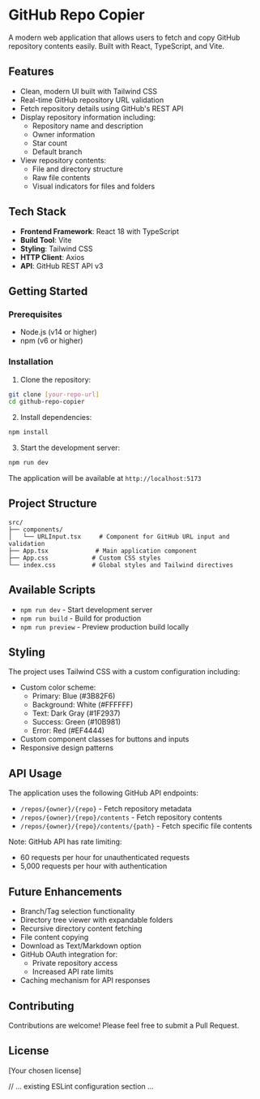 # GitHub Repo Copier

A modern web application that allows users to fetch and copy GitHub repository contents easily. Built with React, TypeScript, and Vite.

## Features

- Clean, modern UI built with Tailwind CSS
- Real-time GitHub repository URL validation
- Fetch repository details using GitHub's REST API
- Display repository information including:
  - Repository name and description
  - Owner information
  - Star count
  - Default branch
- View repository contents:
  - File and directory structure
  - Raw file contents
  - Visual indicators for files and folders

## Tech Stack

- **Frontend Framework**: React 18 with TypeScript
- **Build Tool**: Vite
- **Styling**: Tailwind CSS
- **HTTP Client**: Axios
- **API**: GitHub REST API v3

## Getting Started

### Prerequisites

- Node.js (v14 or higher)
- npm (v6 or higher)

### Installation

1. Clone the repository:

```bash
git clone [your-repo-url]
cd github-repo-copier
```

2. Install dependencies:

```bash
npm install
```

3. Start the development server:

```bash
npm run dev
```

The application will be available at `http://localhost:5173`

## Project Structure

```
src/
├── components/
│   └── URLInput.tsx     # Component for GitHub URL input and validation
├── App.tsx             # Main application component
├── App.css            # Custom CSS styles
└── index.css          # Global styles and Tailwind directives
```

## Available Scripts

- `npm run dev` - Start development server
- `npm run build` - Build for production
- `npm run preview` - Preview production build locally

## Styling

The project uses Tailwind CSS with a custom configuration including:

- Custom color scheme:
  - Primary: Blue (#3B82F6)
  - Background: White (#FFFFFF)
  - Text: Dark Gray (#1F2937)
  - Success: Green (#10B981)
  - Error: Red (#EF4444)
- Custom component classes for buttons and inputs
- Responsive design patterns

## API Usage

The application uses the following GitHub API endpoints:

- `/repos/{owner}/{repo}` - Fetch repository metadata
- `/repos/{owner}/{repo}/contents` - Fetch repository contents
- `/repos/{owner}/{repo}/contents/{path}` - Fetch specific file contents

Note: GitHub API has rate limiting:
- 60 requests per hour for unauthenticated requests
- 5,000 requests per hour with authentication

## Future Enhancements

- Branch/Tag selection functionality
- Directory tree viewer with expandable folders
- Recursive directory content fetching
- File content copying
- Download as Text/Markdown option
- GitHub OAuth integration for:
  - Private repository access
  - Increased API rate limits
- Caching mechanism for API responses

## Contributing

Contributions are welcome! Please feel free to submit a Pull Request.

## License

[Your chosen license]

// ... existing ESLint configuration section ...
